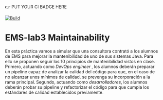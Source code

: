 :point_right: PUT YOUR CI BADGE HERE

[![Build](https://github.com/ETSISI-EMS/ems2025-lab-3-mantenibilidad-equipo_adrianluengo/actions/workflows/main.yml/badge.svg)](https://github.com/ETSISI-EMS/ems2025-lab-3-mantenibilidad-equipo_adrianluengo/actions/workflows/main.yml)

# EMS-lab3 Maintainability

En esta práctica vamos a simular que una consultora contrató a los alumnos de EMS para mejorar la mantenibilidad de uno de sus sistemas Java. Para ello se proponen seguir los 10 principios de mantenibilidad vistos en clase. Primero, actuando como *DevOps engineer* , los alumnos deberán preparar un pipeline capaz de analizar la calidad del código para que, en el caso de no alcanzar unos mínimos de calidad, se prevenga su incorporación a la rama principal. Segundo, actuando como *desarrolladores*, los alumnos deberán probar su pipeline y refactorizar el código para que cumpla los estándares de calidad establecidos previamente. 
